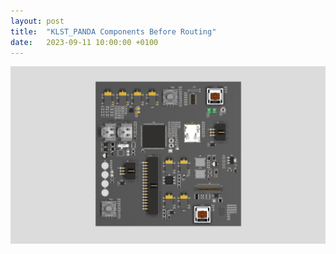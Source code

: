 ```yaml
---
layout: post
title:  "KLST_PANDA Components Before Routing"
date:   2023-09-11 10:00:00 +0100
---
```


![KLST_PANDA components before routing](/assets/2023-09-11-KLST_PANDA-components-before-routing.png)
